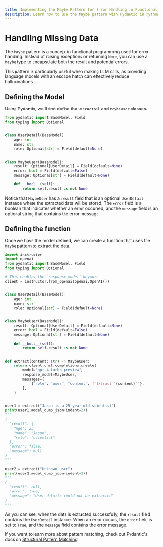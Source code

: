 ```yaml
---
title: Implementing the Maybe Pattern for Error Handling in Functional Programming
description: Learn how to use the Maybe pattern with Pydantic in Python for robust error handling when extracting user details.
---
```


# Handling Missing Data

The `Maybe` pattern is a concept in functional programming used for error handling. Instead of raising exceptions or returning `None`, you can use a `Maybe` type to encapsulate both the result and potential errors.

This pattern is particularly useful when making LLM calls, as providing language models with an escape hatch can effectively reduce hallucinations.

## Defining the Model

Using Pydantic, we'll first define the `UserDetail` and `MaybeUser` classes.

```python
from pydantic import BaseModel, Field
from typing import Optional


class UserDetail(BaseModel):
    age: int
    name: str
    role: Optional[str] = Field(default=None)


class MaybeUser(BaseModel):
    result: Optional[UserDetail] = Field(default=None)
    error: bool = Field(default=False)
    message: Optional[str] = Field(default=None)

    def __bool__(self):
        return self.result is not None
```

Notice that `MaybeUser` has a `result` field that is an optional `UserDetail` instance where the extracted data will be stored. The `error` field is a boolean that indicates whether an error occurred, and the `message` field is an optional string that contains the error message.

## Defining the function

Once we have the model defined, we can create a function that uses the `Maybe` pattern to extract the data.

```python
import instructor
import openai
from pydantic import BaseModel, Field
from typing import Optional

# This enables the `response_model` keyword
client = instructor.from_openai(openai.OpenAI())


class UserDetail(BaseModel):
    age: int
    name: str
    role: Optional[str] = Field(default=None)


class MaybeUser(BaseModel):
    result: Optional[UserDetail] = Field(default=None)
    error: bool = Field(default=False)
    message: Optional[str] = Field(default=None)

    def __bool__(self):
        return self.result is not None


def extract(content: str) -> MaybeUser:
    return client.chat.completions.create(
        model="gpt-4-turbo-preview",
        response_model=MaybeUser,
        messages=[
            {"role": "user", "content": f"Extract `{content}`"},
        ],
    )


user1 = extract("Jason is a 25-year-old scientist")
print(user1.model_dump_json(indent=2))
"""
{
  "result": {
    "age": 25,
    "name": "Jason",
    "role": "scientist"
  },
  "error": false,
  "message": null
}
"""

user2 = extract("Unknown user")
print(user2.model_dump_json(indent=2))
"""
{
  "result": null,
  "error": true,
  "message": "User details could not be extracted"
}
"""
```

As you can see, when the data is extracted successfully, the `result` field contains the `UserDetail` instance. When an error occurs, the `error` field is set to `True`, and the `message` field contains the error message.

If you want to learn more about pattern matching, check out Pydantic's docs on [Structural Pattern Matching](https://docs.pydantic.dev/latest/concepts/models/#structural-pattern-matching)
